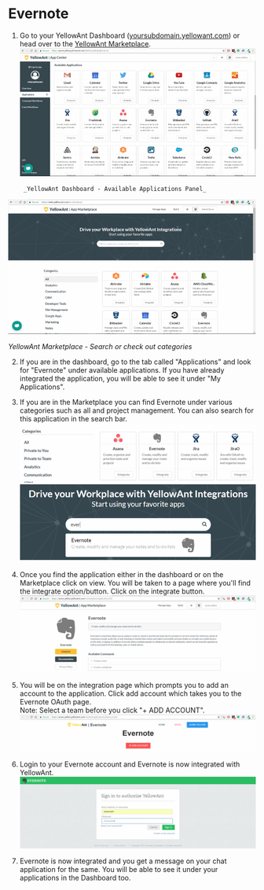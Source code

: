 # Evernote

1. Go to your YellowAnt Dashboard \([yoursubdomain.yellowant.com](https://github.com/yellowanthq/yellowant-help-center/tree/bdad19066023aa6a8b667a1d6f05b72945b49759/yoursubdomain.yellowant.com)\) or head over to the [YellowAnt Marketplace](https://www.yellowant.com/marketplace). ![](../../.gitbook/assets/instadash.jpg)

        _YellowAnt Dashboard - Available Applications Panel_

![](../../.gitbook/assets/instamp.png)

_YellowAnt Marketplace - Search or check out categories_

2. If you are in the dashboard, go to the tab called "Applications" and look for "Evernote" under available applications. If you have already integrated the application, you will be able to see it under "My Applications".

3. If you are in the Marketplace you can find Evernote under various categories such as all and project management. You can also search for this application in the search bar.  
![](../../.gitbook/assets/ever1.png)![](../../.gitbook/assets/ever2.png)

4. Once you find the application either in the dashboard or on the Marketplace click on view. You will be taken to a page where you'll find the integrate option/button. Click on the integrate button.  
![](../../.gitbook/assets/ever3.png)

5. You will be on the integration page which prompts you to add an account to the application. Click add account which takes you to the Evernote OAuth page.  
Note: Select a team before you click "+ ADD ACCOUNT".  
![](../../.gitbook/assets/ever4.png)

6. Login to your Evernote account and Evernote is now integrated with YellowAnt.  
![](../../.gitbook/assets/ever5.png)

7. Evernote is now integrated and you get a message on your chat application for the same. You will be able to see it under your applications in the Dashboard too.

